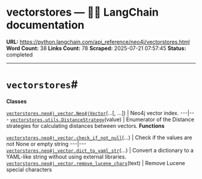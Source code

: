 # vectorstores — 🦜🔗 LangChain  documentation

**URL:** https://python.langchain.com/api_reference/neo4j/vectorstores.html
**Word Count:** 38
**Links Count:** 78
**Scraped:** 2025-07-21 07:57:45
**Status:** completed

---

# `vectorstores`\#

**Classes**

[`vectorstores.neo4j_vector.Neo4jVector`](https://python.langchain.com/api_reference/neo4j/vectorstores/langchain_neo4j.vectorstores.neo4j_vector.Neo4jVector.html#langchain_neo4j.vectorstores.neo4j_vector.Neo4jVector "langchain_neo4j.vectorstores.neo4j_vector.Neo4jVector")\(...\[, ...\]\) | Neo4j vector index.   ---|---   [`vectorstores.utils.DistanceStrategy`](https://python.langchain.com/api_reference/neo4j/vectorstores/langchain_neo4j.vectorstores.utils.DistanceStrategy.html#langchain_neo4j.vectorstores.utils.DistanceStrategy "langchain_neo4j.vectorstores.utils.DistanceStrategy")\(value\) | Enumerator of the Distance strategies for calculating distances between vectors.      **Functions**

[`vectorstores.neo4j_vector.check_if_not_null`](https://python.langchain.com/api_reference/neo4j/vectorstores/langchain_neo4j.vectorstores.neo4j_vector.check_if_not_null.html#langchain_neo4j.vectorstores.neo4j_vector.check_if_not_null "langchain_neo4j.vectorstores.neo4j_vector.check_if_not_null")\(...\) | Check if the values are not None or empty string   ---|---   [`vectorstores.neo4j_vector.dict_to_yaml_str`](https://python.langchain.com/api_reference/neo4j/vectorstores/langchain_neo4j.vectorstores.neo4j_vector.dict_to_yaml_str.html#langchain_neo4j.vectorstores.neo4j_vector.dict_to_yaml_str "langchain_neo4j.vectorstores.neo4j_vector.dict_to_yaml_str")\(...\) | Convert a dictionary to a YAML-like string without using external libraries.   [`vectorstores.neo4j_vector.remove_lucene_chars`](https://python.langchain.com/api_reference/neo4j/vectorstores/langchain_neo4j.vectorstores.neo4j_vector.remove_lucene_chars.html#langchain_neo4j.vectorstores.neo4j_vector.remove_lucene_chars "langchain_neo4j.vectorstores.neo4j_vector.remove_lucene_chars")\(text\) | Remove Lucene special characters